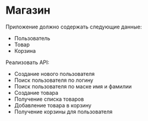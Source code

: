 # Mагазин


Приложение должно содержать следующие данные:
- Пользователь
- Товар
- Корзина

Реализовать API:
-	Создание нового пользователя
-	Поиск пользователя по логину
-	Поиск пользователя по маске имя и фамилии
-	Создание товара
-	Получение списка товаров
-	Добавление товара в корзину
-	Получение корзины для пользователя
